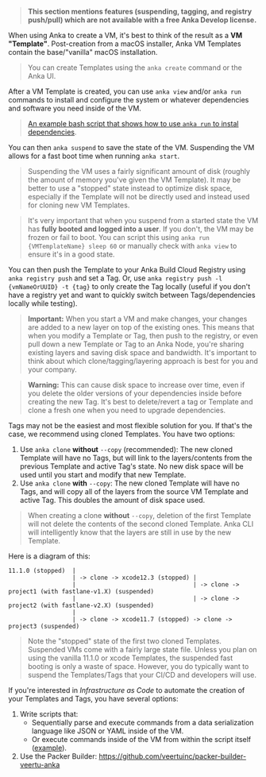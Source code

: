 > **This section mentions features (suspending, tagging, and registry push/pull) which are not available with a free Anka Develop license.**

When using Anka to create a VM, it's best to think of the result as a **VM "Template"**. Post-creation from a macOS installer, Anka VM Templates contain the base/"vanilla" macOS installation.

> You can create Templates using the `anka create` command or the Anka UI.

After a VM Template is created, you can use `anka view` and/or `anka run` commands to install and configure the system or whatever dependencies and software you need inside of the VM.

> [An example bash script that shows how to use `anka run` to instal dependencies](https://github.com/veertuinc/getting-started#create-vm-template-tagsbash).

You can then `anka suspend` to save the state of the VM. Suspending the VM allows for a fast boot time when running `anka start`.

> Suspending the VM uses a fairly significant amount of disk (roughly the amount of memory you've given the VM Template). It may be better to use a "stopped" state instead to optimize disk space, especially if the Template will not be directly used and instead used for cloning new VM Templates.

> It's very important that when you suspend from a started state the VM has **fully booted and logged into a user**. If you don't, the VM may be frozen or fail to boot. You can script this using `anka run {VMTemplateName} sleep 60` or manually check with `anka view` to ensure it's in a good state.

You can then push the Template to your Anka Build Cloud Registry using `anka registry push` and set a Tag. Or, use `anka registry push -l {vmNameOrUUID} -t {tag}` to only create the Tag locally (useful if you don't have a registry yet and want to quickly switch between Tags/dependencies locally while testing).

> **Important:** When you start a VM and make changes, your changes are added to a new layer on top of the existing ones. This means that when you modify a Template or Tag, then push to the registry, or even pull down a new Template or Tag to an Anka Node, you're sharing existing layers and saving disk space and bandwidth. It's important to think about which clone/tagging/layering approach is best for you and your company.

> **Warning:** This can cause disk space to increase over time, even if you delete the older versions of your dependencies inside before creating the new Tag. It's best to delete/revert a tag or Template and clone a fresh one when you need to upgrade dependencies.


Tags may not be the easiest and most flexible solution for you. If that's the case, we recommend using cloned Templates. You have two options:

1. Use `anka clone` **without** `--copy` (recommended): The new cloned Template will have no Tags, but will link to the layers/contents from the previous Template and active Tag's state. No new disk space will be used until you start and modify that new Template.
2. Use `anka clone` **with** `--copy`: The new cloned Template will have no Tags, and will copy all of the layers from the source VM Template and active Tag. This doubles the amount of disk space used.

> When creating a clone **without** `--copy`, deletion of the first Template will not delete the contents of the second cloned Template. Anka CLI will intelligently know that the layers are still in use by the new Template.

Here is a diagram of this:

```
11.1.0 (stopped)  | 
                  | -> clone -> xcode12.3 (stopped) |
                  |                                 | -> clone -> project1 (with fastlane-v1.X) (suspended)
                  |                                 | -> clone -> project2 (with fastlane-v2.X) (suspended)
                  |
                  | -> clone -> xcode11.7 (stopped) -> clone -> project3 (suspended)
```

> Note the "stopped" state of the first two cloned Templates. Suspended VMs come with a fairly large state file. Unless you plan on using the vanilla 11.1.0 or xcode Templates, the suspended fast booting is only a waste of space. However, you do typically want to suspend the Templates/Tags that your CI/CD and developers will use.

If you're interested in _Infrastructure as Code_ to automate the creation of your Templates and Tags, you have several options:

1. Write scripts that:
    - Sequentially parse and execute commands from a data serialization language like JSON or YAML inside of the VM.
    - Or execute commands inside of the VM from within the script itself ([example](https://github.com/veertuinc/getting-started#create-vm-template-tagsbash)).
2. Use the Packer Builder: https://github.com/veertuinc/packer-builder-veertu-anka
